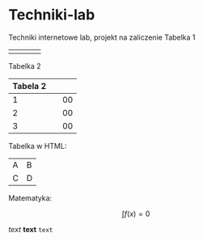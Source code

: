 # Techniki-lab
Techniki internetowe lab, projekt na zaliczenie
Tabelka 1

|   |   |   |   |
|---|---|---|---|
|   |   |   |   |

Tabelka 2


| Tabela 2  |            |   |
|----------|:-------------:|------:|
| 1 |   | 00 |
| 2 |   | 00 |
| 3 |   | 00 |
    
Tabelka w HTML:
<table>
  <tr><td>A <td>B
  <tr><td>C <td>D
</table>

Matematyka:

$$ \int f(x)=0 $$


*text* 
**text** 
``text`` 
